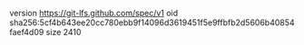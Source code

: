 version https://git-lfs.github.com/spec/v1
oid sha256:5cf4b643ee20cc780ebb9f14096d3619451f5e9ffbfb2d5606b40854faef4d09
size 2410
